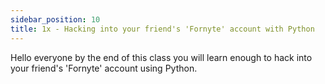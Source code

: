 ```yaml
---
sidebar_position: 10
title: 1x - Hacking into your friend's 'Fornyte' account with Python
---
```


Hello everyone by the end of this class you will learn enough to hack into your
friend's 'Fornyte' account using Python.